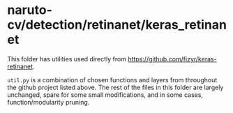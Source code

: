 # naruto-cv/detection/retinanet/keras_retinanet
This folder has utilities used directly from https://github.com/fizyr/keras-retinanet.


`util.py` is a combination of chosen functions and layers from throughout the github project listed above. The rest of the files in this folder are largely unchanged, spare for some small modifications, and in some cases, function/modularity pruning.